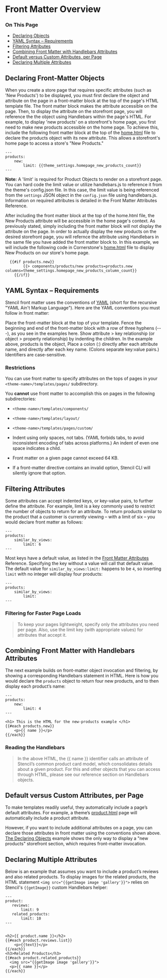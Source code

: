 <h1>Front Matter Overview</h1>

<div class="otp" id="no-index">
	<h3> On This Page </h3>
	<ul>
    <li><a href="#front-matter-overview_declaring-objects">Declaring Objects</a></li>
    <li><a href="#front-matter-overview_yaml-syntax">YAML Syntax – Requirements</a></li>
    <li><a href="#front-matter-overview_filtering-attributes">Filtering Attributes</a></li>
    <li><a href="#front-matter-overview_combining-front-matter">Combining Front Matter with Handlebars Attributes</a></li>
    <li><a href="#front-matter-overview_default-versus-custom">Default versus Custom Attributes, per Page</a></li>
    <li><a href="#front-matter-overview_declaring-multiple">Declaring Multiple Attributes</a></li>
	</ul>
</div>

<a href='#front-matter-overview_declaring-objects' aria-hidden='true' class='block-anchor'  id='front-matter-overview_declaring-objects'><i aria-hidden='true' class='linkify icon'></i></a>

## Declaring Front-Matter Objects

When you create a store page that requires specific attributes (such as 'New Products') to be displayed, you must first declare the object and attribute on the page in a front-matter block at the top of the page's HTML template file. The front matter block makes the attribute accessible on the page. Then, to display the attribute on the storefront page, you will reference the the object using Handlebars within the page's HTML.
For example, to display 'new products' on a storefront's home page, you first need to make new products accessible on the home page. To achieve this, include the following front matter block at the top of the [home.html](https://github.com/bigcommerce/cornerstone/blob/master/templates/pages/home.html) file to declare the products object with its new attribute. This allows a storefront's home page to access a store's "New Products."

```
---
products:
    new:
    	limit: {{theme_settings.homepage_new_products_count}}
---
```

**Note:** A 'limit' is required for Product Objects to render on a storefront page. You can hard code the limit value or utilize handlebars.js to reference it from the theme's config.json file. In this case, the limit value is being referenced from the `settings` JSON object in the `config.json` file using handlebars.js. Information on required attributes is detailed in the Front Matter Attributes Reference.

After including the front matter block at the top of the home.html file, the New Products attribute will be accessible in the home page's context. As previously stated, simply including the front matter block will not display the attribute on the page. In order to actually display the new products on the desired storefront page, you will refernce the attribute using Handlebars in the same file you have added the front matter block to.
In this example, we will include the following code in Cornerstone's [home.html](https://github.com/bigcommerce/cornerstone/blob/master/templates/pages/home.html) file to display New Products on our store's home page.


```
  {{#if products.new}}
        {{> components/products/new products=products.new columns=theme_settings.homepage_new_products_column_count}}
    {{/if}}
```


<a href='#front-matter-overview_yaml-syntax' aria-hidden='true' class='block-anchor'  id='front-matter-overview_yaml-syntax'><i aria-hidden='true' class='linkify icon'></i></a>

## YAML Syntax – Requirements

Stencil front matter uses the conventions of [YAML]() (short for the recursive "YAML Ain't Markup Language"). Here are the YAML conventions you must follow in front matter:

Place the front-matter block at the top of your template.
Fence the beginning and end of the front-matter block with a row of three hyphens (---), as you see in the examples here.
Show attribute > key relationship (or object > property relationship) by indenting the children. In the example above, products is the object,
Place a colon (:) directly after each attribute name, and directly after each key name. (Colons separate key:value pairs.)
Identifiers are case-sensitive.

### Restrictions

You can use front matter to specify attributes on the tops of pages in your
`<theme-name>/templates/pages/` subdirectory.

You **cannot** use front matter to accomplish this on pages in the following subdirectories:
* `<theme-name>/templates/components/`
* `<theme-name>/templates/layout/`
* `<theme-name>/templates/pages/custom/`

* Indent using only spaces, not tabs. (YAML forbids tabs, to avoid inconsistent encoding of tabs across platforms.) An indent of even one space indicates a child.

* Front matter on a given page cannot exceed 64 KB.

* If a front-matter directive contains an invalid option, Stencil CLI will silently ignore that option.



<a href='#front-matter-overview_filtering-attributes' aria-hidden='true' class='block-anchor'  id='front-matter-overview_filtering-attributes'><i aria-hidden='true' class='linkify icon'></i></a>

## Filtering Attributes

Some attributes can accept indented keys, or key-value pairs, to further define the attribute. For example, limit is a key commonly used to restrict the number of objects to return for an attribute.
To return products similar to the product that a customer is currently viewing – with a limit of six – you would declare front matter as follows:

```
---
products:
    similar_by_views:
        limit: 6
---
```

Most keys have a default value, as listed in the [Front Matter Attributes]() Reference. Specifying the key without a value will call that default value. The default value for `similar_by_views:limit:` happens to be `4`, so inserting `limit` with no integer will display four products:

```
---
products:
    similar_by_views:
        limit:
---
```


<div class="HubBlock--callout">
<div class="CalloutBlock--">
<div class="HubBlock-content">

<!-- theme:  -->

### Filtering for Faster Page Loads
> To keep your pages lightweight, specify only the attributes you need per page. Also, use the limit key (with appropriate values) for attributes that accept it.

</div>
</div>
</div>

<a href='#front-matter-overview_combining-front-matter' aria-hidden='true' class='block-anchor'  id='front-matter-overview_combining-front-matter'><i aria-hidden='true' class='linkify icon'></i></a>

## Combining Front Matter with Handlebars Attributes

The next example builds on front-matter object invocation and filtering, by showing a corresponding Handlebars statement in HTML. Here is how you would declare the `products` object to return four new products, and to then display each product’s name:

```
---
products:
    new:
        limit: 4
---

<h1> This is the HTML for the new-products example </h1>
{{#each products.new}}
    <p>{{ name }}</p>
{{/each}}
```

<div class="HubBlock--callout">
<div class="CalloutBlock--">
<div class="HubBlock-content">

<!-- theme:  -->

###  Reading the Handlebars
> In the above HTML, the {{ name }} identifier calls an attribute of Stencil’s common product card model, which consolidates details about a given product. For this and other objects that you can access through HTML, please see our reference section on Handlebars objects.

</div>
</div>
</div>

<a href='#front-matter-overview_default-versus-custom' aria-hidden='true' class='block-anchor'  id='front-matter-overview_default-versus-custom'><i aria-hidden='true' class='linkify icon'></i></a>

## Default versus Custom Attributes, per Page

To make templates readily useful, they automatically include a page’s default attributes. For example, a theme’s [product.html](https://github.com/bigcommerce/cornerstone/blob/master/templates/pages/product.html) page will automatically include a product attribute.

However, if you want to include additional attributes on a page, you can declare those attributes in front matter using the conventions shown above. [The Declaring Objects](#front-matter-overview_declaring-objects) example shows the only way to display a "new products" storefront section, which requires front-matter invocation.

<a href='#front-matter-overview_declaring-multiple' aria-hidden='true' class='block-anchor'  id='front-matter-overview_declaring-multiple'><i aria-hidden='true' class='linkify icon'></i></a>

## Declaring Multiple Attributes

Below is an example that assumes you want to include a product’s reviews and also related products. To display images for the related products, the HTML statement `<img src="{{getImage image 'gallery'}}">` relies on Stencil's `{{getImage}}` custom Handlebars helper:

```
---
product:
   reviews:
       limit: 9
   related_products:
       limit: 10
---


<h2>{{ product.name }}</h2>
{{#each product.reviews.list}}
    <p>{{text}}</p>
{{/each}}
<h3>Related Products</h3>
{{#each product.related_products}}
  <img src="{{getImage image 'gallery'}}">
  <p>{{ name }}</p>
{{/each}}
```
